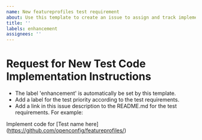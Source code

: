 ```yaml
---
name: New featureprofiles test requirement
about: Use this template to create an issue to assign and track implemenation of the code for a test.
title: ''
labels: enhancement
assignees: ''
---
```


# Request for New Test Code Implementation Instructions

* The label 'enhancement' is automatically be set by this template.
* Add a label for the test priority according to the test requirements.
* Add a link in this issue description to the README.md for the test requirements.  For example:

Implement code for [Test name here](<https://github.com/openconfig/featureprofiles/><insert link to the README.md file here>)
